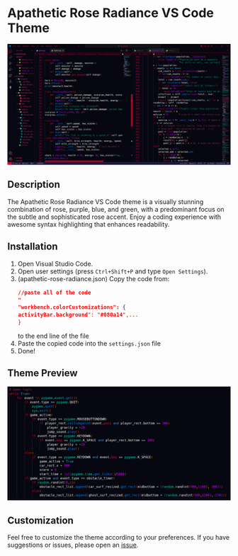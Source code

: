 # Apathetic Rose Radiance VS Code Theme

![Theme Preview](previews/theme-color.png)

## Description

The Apathetic Rose Radiance VS Code theme is a visually stunning combination of rose, purple, blue, and green, with a predominant focus on the subtle and sophisticated rose accent. Enjoy a coding experience with awesome syntax highlighting that enhances readability.

## Installation

1. Open Visual Studio Code.
2. Open user settings (press `Ctrl+Shift+P` and type `Open Settings`).
3. (apathetic-rose-radiance.json) Copy the code from:
   ```json
   //paste all of the code
   "
   "workbench.colorCustomizations": {
   activityBar.background": "#080a14",...
   }
   ```
   to the end line of the file
4. Paste the copied code into the `settings.json` file
5. Done!

## Theme Preview

![Code Sample](previews/code-sample.png)

## Customization

Feel free to customize the theme according to your preferences. If you have suggestions or issues, please open an [issue](https://github.com/ApatheticDamn/apathetic-vs-code-theme/issues).
